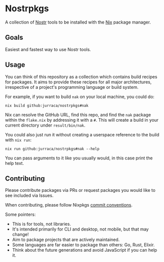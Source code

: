# Nostrpkgs

A collection of [Nostr](https://github.com/nostr-protocol/nostr) tools to be installed with the [Nix](https://github.com/NixOS/nix/) package manager.

## Goals

Easiest and fastest way to use Nostr tools.

## Usage

You can think of this repository as a collection which contains build recipes for packages. It aims to provide these recipes for all major architectures, irrespective of a project's programming language or build system.

For example, if you want to build `nak` on your local machine, you could do:
```
nix build github:jurraca/nostrpkgs#nak
```
Nix can resolve the GitHub URL, find this repo, and find the `nak` package within the `flake.nix` by addressing it with a `#`. This will create a build in your current directory under `result/bin/nak`.

You could also just run it without creating a userspace reference to the build with `nix run`:
```
nix run github:jurraca/nostrpkgs#nak --help
```
You can pass arguments to it like you usually would, in this case print the help text.

## Contributing

Please contribute packages via PRs or request packages you would like to see included via Issues.

When contributing, please follow Nixpkgs [commit conventions](https://github.com/NixOS/nixpkgs/blob/master/CONTRIBUTING.md#commit-conventions).

Some pointers:
- This is for tools, not libraries.
- It's intended primarily for CLI and desktop, not mobile, but that may change!
- Aim to package projects that are actively maintained.
- Some languages are far easier to package than others: Go, Rust, Elixir.
- Think about the future generations and avoid JavaScript if you can help it.

